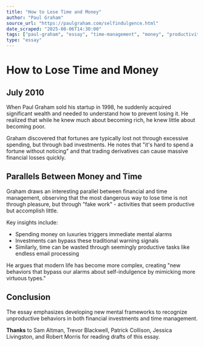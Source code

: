 ```yaml
---
title: "How to Lose Time and Money"
author: "Paul Graham"
source_url: "https://paulgraham.com/selfindulgence.html"
date_scraped: "2025-08-06T14:30:00"
tags: ["paul-graham", "essay", "time-management", "money", "productivity", "investment"]
type: "essay"
---
```


# How to Lose Time and Money

## July 2010

When Paul Graham sold his startup in 1998, he suddenly acquired significant wealth and needed to understand how to prevent losing it. He realized that while he knew much about becoming rich, he knew little about becoming poor.

Graham discovered that fortunes are typically lost not through excessive spending, but through bad investments. He notes that "it's hard to spend a fortune without noticing" and that trading derivatives can cause massive financial losses quickly.

## Parallels Between Money and Time

Graham draws an interesting parallel between financial and time management, observing that the most dangerous way to lose time is not through pleasure, but through "fake work" - activities that seem productive but accomplish little.

Key insights include:

- Spending money on luxuries triggers immediate mental alarms
- Investments can bypass these traditional warning signals
- Similarly, time can be wasted through seemingly productive tasks like endless email processing

He argues that modern life has become more complex, creating "new behaviors that bypass our alarms about self-indulgence by mimicking more virtuous types."

## Conclusion

The essay emphasizes developing new mental frameworks to recognize unproductive behaviors in both financial investments and time management.

**Thanks** to Sam Altman, Trevor Blackwell, Patrick Collison, Jessica Livingston, and Robert Morris for reading drafts of this essay.